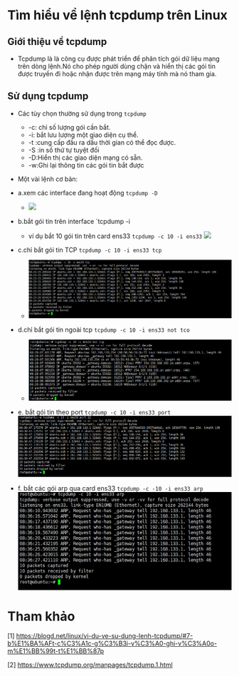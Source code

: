 ﻿# Tìm hiểu về lệnh tcpdump trên Linux
 
 ## Giới thiệu về tcpdump
 - Tcpdump là là công cụ được phát triển để phân tích gói dữ liệu mạng trên dòng lệnh.Nó cho phép người dùng chặn và hiển thị các gói tin được truyền đi hoặc nhận được trên mạng máy tính mà nó tham gia.
 
 ## Sử dụng tcpdump
 
 - Các tùy chọn thường sử dụng trong `tcpdump`
   + -c: chỉ số lượng gói cần bắt.
   + -i: bắt lưu lượng một giao diện cụ thể.
   + -t :cung cấp đầu ra dấu thời gian có thể đọc được.
   + -S :in số thứ tự tuyệt đối
   + -D:Hiển thị các giao diện mạng có sẵn.
   + -w:Ghi lại thông tin các gói tin bắt được
   
 - Một vài lệnh cơ bản:
 
 - a.xem các interface đang hoạt động `tcpdump -D`
   + ![]( /image/tcpdump-d.PNG)
 
 - b.bắt gói tin trên interface `tcpdump -i <interface>
   + ví dụ bắt 10 gói tin trên card ens33 `tcpdump -c 10 -i ens33`
   ![](/image/tcpdump-iens33.PNG)
   
 - c.chỉ bắt gói tin TCP `tcpdump -c 10 -i ens33 tcp`
   + ![](/image/tcpdump-tcp.PNG)
 - d.chỉ bắt gói tin ngoài tcp `tcpdump -c 10 -i ens33 not tco`
   + ![]( /image/tcpdump-nottcp.PNG)
 - e. bắt gói tin theo port `tcpdump -c 10 -i ens33 port`
   ![](/image/tcpdump-port.PNG)
 - f. bắt các gói arp qua card ens33 `tcpdump -c -10 -i ens33 arp`
   ![]( /image/tcpdump-arp.PNG)
   
# Tham khảo
[1] https://blogd.net/linux/vi-du-ve-su-dung-lenh-tcpdump/#7-b%E1%BA%AFt-c%C3%A1c-g%C3%B3i-v%C3%A0-ghi-v%C3%A0o-m%E1%BB%99t-t%E1%BB%87p

[2] https://www.tcpdump.org/manpages/tcpdump.1.html


